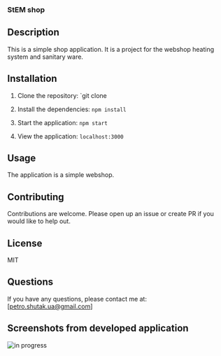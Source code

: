 ### StEM shop

## Description

This is a simple shop application. It is a project for the webshop heating
system and sanitary ware.

## Installation

1. Clone the repository: `git clone

2. Install the dependencies: `npm install`

3. Start the application: `npm start`

4. View the application: `localhost:3000`

## Usage

The application is a simple webshop.

## Contributing

Contributions are welcome. Please open up an issue or create PR if you would
like to help out.

## License

MIT

## Questions

If you have any questions, please contact me at: [petro.shutak.ua@gmail.com]

## Screenshots from developed application

![in progress](https://res.cloudinary.com/dk0rzgyzj/image/upload/v1700954352/photo_2023-11-26_01-16-42_nzzlxe.jpg)
